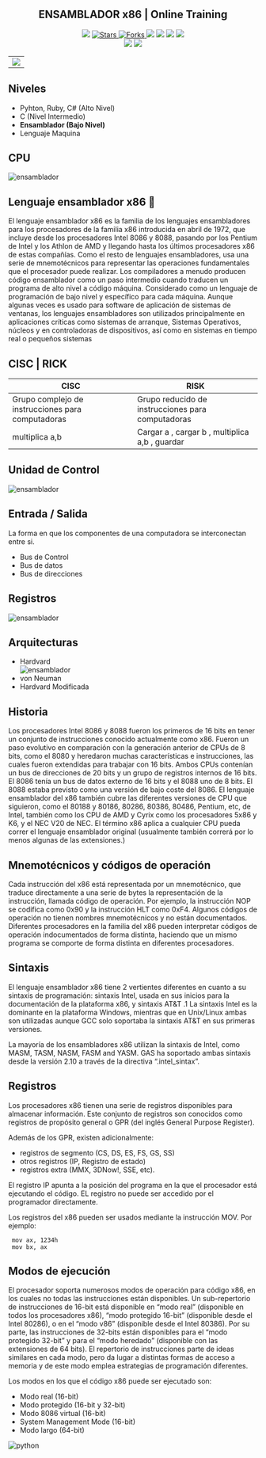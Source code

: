 <h2 align="center">  ENSAMBLADOR x86 | Online Training   </h2>
<!-- https://shields.io/ -->

<p align="center">
  
  </a>
    <img src="https://img.shields.io/github/languages/top/BrianMarquez3/Ensamblador-x86?color=darkviolet">
  </a>
  <a href="https://github.com/BrianMarquez3/Ensamblador-x86/stargazers">
    <img src="https://img.shields.io/github/stars/BrianMarquez3/Ensamblador-x86.svg?style=flat" alt="Stars">
  </a>
  <a href="https://github.com/BrianMarquez3/Ensamblador-x86/network">
    <img src="https://img.shields.io/github/forks/BrianMarquez3/Ensamblador-x86.svg?style=flat" alt="Forks">
  </a>
    <img src="https://img.shields.io/github/v/tag/BrianMarquez3/Ensamblador-x86?color=blue&label=Version&logo=">
  </a>
  </a>
    <img src="https://img.shields.io/github/languages/code-size/BrianMarquez3/C-Sharp-Training">
  </a>
  </a>
    <img src="https://img.shields.io/github/downloads/BrianMarquez3/Ensamblador-x86/total?color=darkviolet">
  </a>
  </a>
   <a href="https://github.com/BrianMarquez3/Ensamblador-x86/network">
    <img src="https://img.shields.io/badge/Plataform-Windows-blue">
  </a><br>
  <img src="https://img.shields.io/github/last-commit/BrianMarquez3/Ensamblador-x86?color=darkviolet&style=for-the-badge">
  <img src="https://img.shields.io/github/languages/count/BrianMarquez3/Ensamblador-x86?style=for-the-badge">
</P>

<table align="center">
  <tr>
    <td align="center" style="padding=0;width=50%;">
      <img align="center" style="padding=0;" src="./images/ensamblador8.jpg" />
    </td>
  </tr>
</table>


## Niveles 

- Pyhton, Ruby, C# (Alto Nivel)
- C (Nivel Intermedio) <br>
- <B>Ensamblador (Bajo Nivel)</B>
- Lenguaje Maquina

## CPU

![ensamblador](./Images/diagram.PNG)

## Lenguaje ensamblador x86 🔬

El lenguaje ensamblador x86 es la familia de los lenguajes ensambladores para los procesadores de la familia x86 introducida en abril de 1972, que incluye desde los procesadores Intel 8086 y 8088, pasando por los Pentium de Intel y los Athlon de AMD y llegando hasta los últimos procesadores x86 de estas compañías. Como el resto de lenguajes ensambladores, usa una serie de mnemotécnicos para representar las operaciones fundamentales que el procesador puede realizar. Los compiladores a menudo producen código ensamblador como un paso intermedio cuando traducen un programa de alto nivel a código máquina. Considerado como un lenguaje de programación de bajo nivel y específico para cada máquina. Aunque algunas veces es usado para software de aplicación de sistemas de ventanas, los lenguajes ensambladores son utilizados principalmente en aplicaciones críticas como sistemas de arranque, Sistemas Operativos, núcleos y en controladoras de dispositivos, así como en sistemas en tiempo real o pequeños sistemas

## CISC | RICK

| CISC                                                               |   RISK                                                  |  
|--------------------------------------------------------------------|---------------------------------------------------------|
| Grupo complejo de instrucciones para computadoras                  | Grupo reducido de instrucciones para computadoras       |  
| multiplica a,b                                                     | Cargar a , cargar b , multiplica a,b , guardar          |
               
## Unidad de Control

![ensamblador](./Images/UC.jpg)

## Entrada / Salida

La forma en que los componentes de una computadora se interconectan entre si.

- Bus de Control
- Bus de datos
- Bus de direcciones

## Registros

![ensamblador](./Images/registro.PNG)

## Arquitecturas

- Hardvard <br>
![ensamblador](./Images/harvard.png)
- von Neuman
- Hardvard Modificada

## Historia

Los procesadores Intel 8086 y 8088 fueron los primeros de 16 bits en tener un conjunto de instrucciones conocido actualmente como x86. Fueron un paso evolutivo en comparación con la generación anterior de CPUs de 8 bits, como el 8080 y heredaron muchas características e instrucciones, las cuales fueron extendidas para trabajar con 16 bits. Ambos CPUs contenían un bus de direcciones de 20 bits y un grupo de registros internos de 16 bits. El 8086 tenía un bus de datos externo de 16 bits y el 8088 uno de 8 bits. El 8088 estaba previsto como una versión de bajo coste del 8086. El lenguaje ensamblador del x86 también cubre las diferentes versiones de CPU que siguieron, como el 80188 y 80186, 80286, 80386, 80486, Pentium, etc, de Intel, también como los CPU de AMD y Cyrix como los procesadores 5x86 y K6, y el NEC V20 de NEC. El término x86 aplica a cualquier CPU pueda correr el lenguaje ensamblador original (usualmente también correrá por lo menos algunas de las extensiones.)
                                                     
## Mnemotécnicos y códigos de operación

Cada instrucción del x86 está representada por un mnemotécnico, que traduce directamente a una serie de bytes la representación de la instrucción, llamada código de operación. Por ejemplo, la instrucción NOP se codifica como 0x90 y la instrucción HLT como 0xF4. Algunos códigos de operación no tienen nombres mnemotécnicos y no están documentados. Diferentes procesadores en la familia del x86 pueden interpretar códigos de operación indocumentados de forma distinta, haciendo que un mismo programa se comporte de forma distinta en diferentes procesadores.

## Sintaxis

El lenguaje ensamblador x86 tiene 2 vertientes diferentes en cuanto a su sintaxis de programación: sintaxis Intel, usada en sus inicios para la documentación de la plataforma x86, y sintaxis AT&T .1 La sintaxis Intel es la dominante en la plataforma Windows, mientras que en Unix/Linux ambas son utilizadas aunque GCC solo soportaba la sintaxis AT&T en sus primeras versiones.

La mayoría de los ensambladores x86 utilizan la sintaxis de Intel, como MASM, TASM, NASM, FASM and YASM. GAS ha soportado ambas sintaxis desde la versión 2.10 a través de la directiva “.intel_sintax”.

## Registros

Los procesadores x86 tienen una serie de registros disponibles para almacenar información. Este conjunto de registros son conocidos como registros de propósito general o GPR (del inglés General Purpose Register).

Además de los GPR, existen adicionalmente:
- registros de segmento (CS, DS, ES, FS, GS, SS)
- otros registros (IP, Registro de estado)
- registros extra (MMX, 3DNow!, SSE, etc).

El registro IP apunta a la posición del programa en la que el procesador está ejecutando el código. EL registro no puede ser accedido por el programador directamente.

Los registros del x86 pueden ser usados mediante la instrucción MOV. Por ejemplo:
```
 mov ax, 1234h
 mov bx, ax
```
## Modos de ejecución

El procesador soporta numerosos modos de operación para código x86, en los cuales no todas las instrucciones están disponibles. Un sub-repertorio de instrucciones de 16-bit está disponible en “modo real” (disponible en todos los procesadores x86), “modo protegido 16-bit” (disponible desde el Intel 80286), o en el “modo v86” (disponible desde el Intel 80386). Por su parte, las instrucciones de 32-bits están disponibles para el “modo protegido 32-bit” y para el “modo heredado” (disponible con las extensiones de 64 bits). El repertorio de instrucciones parte de ideas similares en cada modo, pero da lugar a distintas formas de acceso a memoria y de este modo emplea estrategias de programación diferentes.

Los modos en los que el código x86 puede ser ejecutado son:

- Modo real (16-bit)
- Modo protegido (16-bit y 32-bit)
- Modo 8086 virtual (16-bit)
- System Management Mode (16-bit)
- Modo largo (64-bit)

![python](./Images/ensamblador4.jpg)
